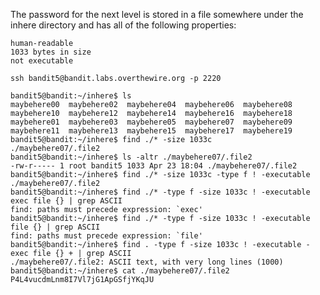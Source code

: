 The password for the next level is stored in a file somewhere under the inhere directory and has all of the following properties:

    human-readable
    1033 bytes in size
    not executable

```
ssh bandit5@bandit.labs.overthewire.org -p 2220

bandit5@bandit:~/inhere$ ls
maybehere00  maybehere02  maybehere04  maybehere06  maybehere08  maybehere10  maybehere12  maybehere14  maybehere16  maybehere18
maybehere01  maybehere03  maybehere05  maybehere07  maybehere09  maybehere11  maybehere13  maybehere15  maybehere17  maybehere19
bandit5@bandit:~/inhere$ find ./* -size 1033c
./maybehere07/.file2
bandit5@bandit:~/inhere$ ls -altr ./maybehere07/.file2
-rw-r----- 1 root bandit5 1033 Apr 23 18:04 ./maybehere07/.file2
bandit5@bandit:~/inhere$ find ./* -size 1033c -type f ! -executable
./maybehere07/.file2
bandit5@bandit:~/inhere$ find ./* -type f -size 1033c ! -executable exec file {} | grep ASCII
find: paths must precede expression: `exec'
bandit5@bandit:~/inhere$ find ./* -type f -size 1033c ! -executable file {} | grep ASCII
find: paths must precede expression: `file'
bandit5@bandit:~/inhere$ find . -type f -size 1033c ! -executable -exec file {} + | grep ASCII
./maybehere07/.file2: ASCII text, with very long lines (1000)
bandit5@bandit:~/inhere$ cat ./maybehere07/.file2
P4L4vucdmLnm8I7Vl7jG1ApGSfjYKqJU
```